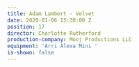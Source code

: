 ```yaml
---
title: Adam Lambert - Velvet
date: 2020-01-06 15:30:00 Z
position: 17
director: Charlotte Rutherford
production-company: Mooj Productions LLC
equipment: 'Arri Alexa Mini '
is-shown: false
---
```


